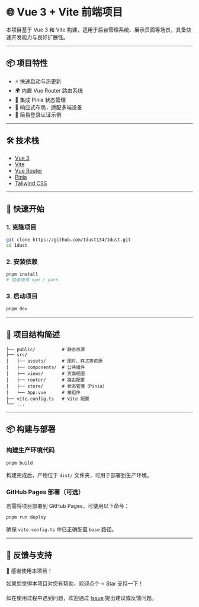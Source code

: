 # 🌐 Vue 3 + Vite 前端项目

本项目基于 Vue 3 和 Vite 构建，适用于后台管理系统、展示页面等场景，具备快速开发能力与良好扩展性。

---

## 📦 项目特性

- ⚡ 快速启动与热更新
- 🌍 内置 Vue Router 路由系统
- 🧠 集成 Pinia 状态管理
- 📱 响应式布局，适配多端设备
- 🔐 简易登录认证示例

---

## 🛠 技术栈

- [Vue 3](https://vuejs.org/)
- [Vite](https://vitejs.dev/)
- [Vue Router](https://router.vuejs.org/)
- [Pinia](https://pinia.vuejs.org/)
- [Tailwind CSS](https://tailwindcss.com/)

---

## 🚀 快速开始

### 1. 克隆项目

```bash
git clone https://github.com/1dust134/1dust.git
cd 1dust
```

### 2. 安装依赖

```bash
pnpm install
# 或者使用 npm / yarn
```

### 3. 启动项目

```bash
pnpm dev
```

---

## 📁 项目结构简述

```
├── public/          # 静态资源
├── src/
│   ├── assets/      # 图片、样式等资源
│   ├── components/  # 公共组件
│   ├── views/       # 页面视图
│   ├── router/      # 路由配置
│   ├── store/       # 状态管理（Pinia）
│   └── App.vue      # 根组件
├── vite.config.ts   # Vite 配置
└── ...
```

---

## 📦 构建与部署

### 构建生产环境代码

```bash
pnpm build
```

构建完成后，产物位于 `dist/` 文件夹，可用于部署到生产环境。

### GitHub Pages 部署（可选）

若需将项目部署到 GitHub Pages，可使用以下命令：

```bash
pnpm run deploy
```

确保 `vite.config.ts` 中已正确配置 `base` 路径。

---

## 📮 反馈与支持

👏 感谢使用本项目！

如果您觉得本项目对您有帮助，欢迎点个 ⭐️ Star 支持一下！

如在使用过程中遇到问题，欢迎通过 [Issue](https://github.com/1dust134/1dust/issues) 提出建议或反馈问题。
